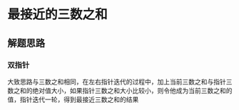 # 最接近的三数之和

## 解题思路

### 双指针
大致思路与三数之和相同，在左右指针迭代的过程中，加上当前三数之和与指针三数之和的绝对值大小，如果指针三数之和大小比较小，则令他成为当前三数之和的值，指针迭代一轮，得到最接近三数之和的结果
